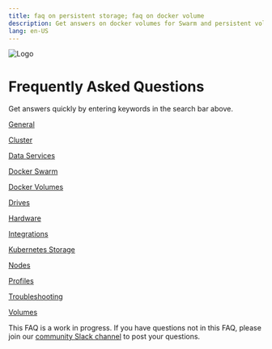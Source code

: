 ```yaml
---
title: faq on persistent storage; faq on docker volume
description: Get answers on docker volumes for Swarm and persistent volumes for Kubernetes
lang: en-US
---
```


![Logo](https://i.imgur.com/FfIj2NA.png)

# Frequently Asked Questions

Get answers quickly by entering keywords in the search bar above.  

[General](/general.md)

[Cluster](/cluster.md)

[Data Services](/data-services.md)

[Docker Swarm](/docker-swarm.md)

[Docker Volumes](/docker-volumes.md)

[Drives](/drives.md)

[Hardware](/hardware.md)

[Integrations](/integrations.md)

[Kubernetes Storage](/kubernetes_storage.md)

[Nodes](/nodes.md)

[Profiles](/profiles.md)

[Troubleshooting](/troubleshooting.md)

[Volumes](/volumes.md)

This FAQ is a work in progress. If you have questions not in this FAQ, please join our [community Slack channel](http://storidge.com/join-cio-slack/) to post your questions.
